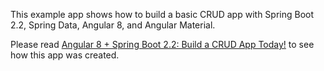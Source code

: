 This example app shows how to build a basic CRUD app with Spring Boot 2.2, Spring Data, Angular 8, and Angular Material.

Please read [Angular 8 + Spring Boot 2.2: Build a CRUD App Today!](https://developer.okta.com/blog/2019/05/13/angular-8-spring-boot-2) to see how this app was created.